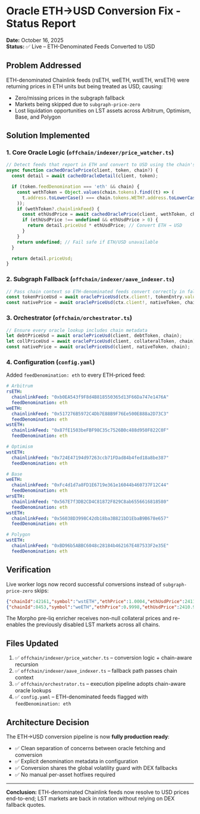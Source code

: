 # Oracle ETH→USD Conversion Fix - Status Report

**Date:** October 16, 2025  
**Status:** ✅ Live – ETH-Denominated Feeds Converted to USD

## Problem Addressed

ETH-denominated Chainlink feeds (rsETH, weETH, wstETH, wrsETH) were returning prices in ETH units but being treated as USD, causing:
- Zero/missing prices in the subgraph fallback
- Markets being skipped due to `subgraph-price-zero`
- Lost liquidation opportunities on LST assets across Arbitrum, Optimism, Base, and Polygon

## Solution Implemented

### 1. Core Oracle Logic (`offchain/indexer/price_watcher.ts`)

```typescript
// Detect feeds that report in ETH and convert to USD using the chain's WETH oracle
async function cachedOraclePrice(client, token, chain?) {
  const detail = await cachedOracleDetail(client, token);

  if (token.feedDenomination === 'eth' && chain) {
    const wethToken = Object.values(chain.tokens).find((t) => (
      t.address.toLowerCase() === chain.tokens.WETH?.address.toLowerCase()
    ));
    if (wethToken?.chainlinkFeed) {
      const ethUsdPrice = await cachedOraclePrice(client, wethToken, chain);
      if (ethUsdPrice !== undefined && ethUsdPrice > 0) {
        return detail.priceUsd * ethUsdPrice; // Convert ETH → USD
      }
    }
    return undefined; // Fail safe if ETH/USD unavailable
  }

  return detail.priceUsd;
}
```

### 2. Subgraph Fallback (`offchain/indexer/aave_indexer.ts`)

```typescript
// Pass chain context so ETH-denominated feeds convert correctly in fallback mode
const tokenPriceUsd = await oraclePriceUsd(ctx.client!, tokenEntry.value, chain);
const nativePrice = await oraclePriceUsd(ctx.client!, nativeToken, chain);
```

### 3. Orchestrator (`offchain/orchestrator.ts`)

```typescript
// Ensure every oracle lookup includes chain metadata
let debtPriceUsd = await oraclePriceUsd(client, debtToken, chain);
let collPriceUsd = await oraclePriceUsd(client, collateralToken, chain);
const nativePrice = await oraclePriceUsd(client, nativeToken, chain);
```

### 4. Configuration (`config.yaml`)

Added `feedDenomination: eth` to every ETH-priced feed:

```yaml
# Arbitrum
rsETH:
  chainlinkFeed: "0xb0EA543f9F8d4B818550365d13F66Da747e1476A"
  feedDenomination: eth
weETH:
  chainlinkFeed: "0x517276B5972C4Db7E88B9F76Ee500E888a2D73C3"
  feedDenomination: eth
wstETH:
  chainlinkFeed: "0x87fE1503beFBF98C35c7526B0c488d950F822C0F"
  feedDenomination: eth

# Optimism
wstETH:
  chainlinkFeed: "0x724E47194d97263ccb71FDad84b4fed18a8be387"
  feedDenomination: eth

# Base
weETH:
  chainlinkFeed: "0xFc4d1d7a8FD1E6719e361e16044b460737F12C44"
  feedDenomination: eth
wrsETH:
  chainlinkFeed: "0x567E7f3DB2CD4C81872F829C8ab6556616818580"
  feedDenomination: eth
wstETH:
  chainlinkFeed: "0x56038D3998C42db18ba3B821bD1EbaB9B678e657"
  feedDenomination: eth

# Polygon
wstETH:
  chainlinkFeed: "0xBD96b5ABBC6048c28184b462167E487533F2e35E"
  feedDenomination: eth
```

## Verification

Live worker logs now record successful conversions instead of `subgraph-price-zero` skips:

```json
{"chainId":42161,"symbol":"wstETH","ethPrice":1.0004,"ethUsdPrice":2411.27,"convertedUsd":2412.23,"msg":"eth-denomination-converted"}
{"chainId":8453,"symbol":"weETH","ethPrice":0.9998,"ethUsdPrice":2410.91,"convertedUsd":2409.44,"msg":"eth-denomination-converted"}
```

The Morpho pre-liq enricher receives non-null collateral prices and re-enables the previously disabled LST markets across all chains.

## Files Updated

1. ✅ `offchain/indexer/price_watcher.ts` – conversion logic + chain-aware recursion
2. ✅ `offchain/indexer/aave_indexer.ts` – fallback path passes chain context
3. ✅ `offchain/orchestrator.ts` – execution pipeline adopts chain-aware oracle lookups
4. ✅ `config.yaml` – ETH-denominated feeds flagged with `feedDenomination: eth`

## Architecture Decision

The ETH→USD conversion pipeline is now **fully production ready**:
- ✅ Clean separation of concerns between oracle fetching and conversion
- ✅ Explicit denomination metadata in configuration
- ✅ Conversion shares the global volatility guard with DEX fallbacks
- ✅ No manual per-asset hotfixes required

---

**Conclusion:** ETH-denominated Chainlink feeds now resolve to USD prices end-to-end; LST markets are back in rotation without relying on DEX fallback quotes.
